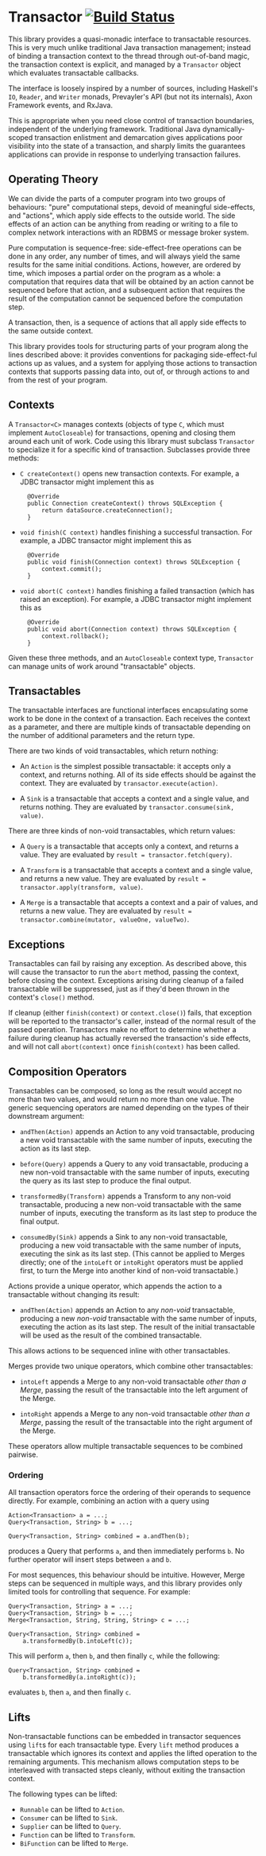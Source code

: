 # Transactor [![Build Status](https://circleci.com/gh/login-box/transactor.svg)](https://circleci.com/gh/login-box/transactor)

This library provides a quasi-monadic interface to transactable resources. This
is very much unlike traditional Java transaction management; instead of binding
a transaction context to the thread through out-of-band magic, the transaction
context is explicit, and managed by a `Transactor` object which evaluates
transactable callbacks.

The interface is loosely inspired by a number of sources, including Haskell's
`IO`, `Reader`, and `Writer` monads, Prevayler's API (but not its internals),
Axon Framework events, and RxJava.

This is appropriate when you need close control of transaction boundaries,
independent of the underlying framework. Traditional Java dynamically-scoped
transaction enlistment and demarcation gives applications poor visibility into
the state of a transaction, and sharply limits the guarantees applications can
provide in response to underlying transaction failures.

## Operating Theory

We can divide the parts of a computer program into two groups of behaviours:
"pure" computational steps, devoid of meaningful side-effects, and "actions",
which apply side effects to the outside world. The side effects of an action
can be anything from reading or writing to a file to complex network
interactions with an RDBMS or message broker system.

Pure computation is sequence-free: side-effect-free operations can be done in
any order, any number of times, and will always yield the same results for the
same initial conditions. Actions, however, are ordered by time, which imposes a
partial order on the program as a whole: a computation that requires data that
will be obtained by an action cannot be sequenced before that action, and a
subsequent action that requires the result of the computation cannot be
sequenced before the computation step.

A transaction, then, is a sequence of actions that all apply side effects to
the same outside context.

This library provides tools for structuring parts of your program along the
lines described above: it provides conventions for packaging side-effect-ful
actions up as values, and a system for applying those actions to transaction
contexts that supports passing data into, out of, or through actions to and
from the rest of your program.

## Contexts

A `Transactor<C>` manages contexts (objects of type `C`, which must implement
`AutoCloseable`) for transactions, opening and closing them around each unit of
work. Code using this library must subclass `Transactor` to specialize it for a
specific kind of transaction. Subclasses provide three methods:

* `C createContext()` opens new transaction contexts. For example, a JDBC
    transactor might implement this as

        @Override
        public Connection createContext() throws SQLException {
            return dataSource.createConnection();
        }

* `void finish(C context)` handles finishing a successful transaction. For
    example, a JDBC transactor might implement this as

        @Override
        public void finish(Connection context) throws SQLException {
            context.commit();
        }

* `void abort(C context)` handles finishing a failed transaction (which has 
    raised an exception). For example, a JDBC transactor might implement this
    as

        @Override
        public void abort(Connection context) throws SQLException {
            context.rollback();
        }

Given these three methods, and an `AutoCloseable` context type, `Transactor`
can manage units of work around "transactable" objects.

## Transactables

The transactable interfaces are functional interfaces encapsulating some work
to be done in the context of a transaction. Each receives the context as a
parameter, and there are multiple kinds of transactable depending on the number
of additional parameters and the return type.

There are two kinds of void transactables, which return nothing:

* An `Action` is the simplest possible transactable: it accepts only a context,
    and returns nothing. All of its side effects should be against the context.
    They are evaluated by `transactor.execute(action)`.

* A `Sink` is a transactable that accepts a context and a single value, and
    returns nothing. They are evaluated by `transactor.consume(sink, value)`.

There are three kinds of non-void transactables, which return values:

* A `Query` is a transactable that accepts only a context, and returns a value.
    They are evaluated by `result = transactor.fetch(query)`.

* A `Transform` is a transactable that accepts a context and a single value, and
    returns a new value. They are evaluated by
    `result = transactor.apply(transform, value)`.

* A `Merge` is a transactable that accepts a context and a pair of values, and
    returns a new value. They are evaluated by
    `result = transactor.combine(mutator, valueOne, valueTwo)`.

## Exceptions

Transactables can fail by raising any exception. As described above, this will
cause the transactor to run the `abort` method, passing the context, before
closing the context. Exceptions arising during cleanup of a failed transactable
will be suppressed, just as if they'd been thrown in the context's `close()`
method.

If cleanup (either `finish(context)` or `context.close()`) fails, that
exception will be reported to the transactor's caller, instead of the normal
result of the passed operation. Transactors make no effort to determine whether
a failure during cleanup has actually reversed the transaction's side effects,
and will not call `abort(context)` once `finish(context)` has been called.

## Composition Operators

Transactables can be composed, so long as the result would accept no more than
two values, and would return no more than one value. The generic sequencing
operators are named depending on the types of their downstream argument:

* `andThen(Action)` appends an Action to any void transactable, producing a new
    void transactable with the same number of inputs, executing the action as
    its last step.

* `before(Query)` appends a Query to any void transactable, producing a new
    non-void transactable with the same number of inputs, executing the query as
    its last step to produce the final output.

* `transformedBy(Transform)` appends a Transform to any non-void transactable,
    producing a new non-void transactable with the same number of inputs,
    executing the transform as its last step to produce the final output.

* `consumedBy(Sink)` appends a Sink to any non-void transactable, producing a
    new void transactable with the same number of inputs, executing the sink as
    its last step. (This cannot be applied to Merges directly; one of the
    `intoLeft` or `intoRight` operators must be applied first, to turn the
    Merge into another kind of non-void transactable.)

Actions provide a unique operator, which appends the action to a transactable
without changing its result:

* `andThen(Action)` appends an Action to any _non-void_ transactable, producing
    a new _non-void_ transactable with the same number of inputs, executing the
    action as its last step. The result of the initial transactable will be
    used as the result of the combined transactable.

This allows actions to be sequenced inline with other transactables.

Merges provide two unique operators, which combine other transactables:

* `intoLeft` appends a Merge to any non-void transactable _other than a Merge_,
    passing the result of the transactable into the left argument of the Merge.

* `intoRight` appends a Merge to any non-void transactable _other than a Merge_,
    passing the result of the transactable into the right argument of the Merge.

These operators allow multiple transactable sequences to be combined pairwise.

### Ordering

All transaction operators force the ordering of their operands to sequence
directly. For example, combining an action with a query using

    Action<Transaction> a = ...;
    Query<Transaction, String> b = ...;
    
    Query<Transaction, String> combined = a.andThen(b);

produces a Query that performs `a`, and then immediately performs `b`. No
further operator will insert steps between `a` and `b`.

For most sequences, this behaviour should be intuitive. However, Merge steps
can be sequenced in multiple ways, and this library provides only limited tools
for controlling that sequence. For example:

    Query<Transaction, String> a = ...;
    Query<Transaction, String> b = ...;
    Merge<Transaction, String, String, String> c = ...;

    Query<Transaction, String> combined =
        a.transformedBy(b.intoLeft(c));

This will perform `a`, then `b`, and then finally `c`, while the following:

    Query<Transaction, String> combined =
        b.transformedBy(a.intoRight(c));

evaluates `b`, then `a`, and then finally `c`.

## Lifts

Non-transactable functions can be embedded in transactor sequences using
`lift`s for each transactable type. Every `lift` method produces a transactable
which ignores its context and applies the lifted operation to the remaining
arguments. This mechanism allows computation steps to be interleaved with
transacted steps cleanly, without exiting the transaction context.

The following types can be lifted:

* `Runnable` can be lifted to `Action`.
* `Consumer` can be lifted to `Sink`.
* `Supplier` can be lifted to `Query`.
* `Function` can be lifted to `Transform`.
* `BiFunction` can be lifted to `Merge`.

